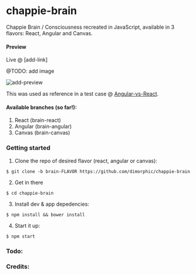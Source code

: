 # chappie-brain
Chappie Brain / Consciousness recreated in JavaScript, available in 3 flavors: React, Angular and Canvas.

#### Preview

Live @ [add-link]

@TODO: add image

![add-preview](https://s3.amazonaws.com/media-p.slid.es/uploads/393970/images/1860592/ftXvsSyRzKXXG.gif)

This was used as reference in a test case @ [Angular-vs-React](http://bit.ly/angular-vs-react).

#### Available branches (so far!):

1. React (brain-react)
2. Angular (brain-angular)
3. Canvas (brain-canvas)

### Getting started

1. Clone the repo of desired flavor (react, angular or canvas):
  
  `$ git clone -b brain-FLAVOR https://github.com/dimorphic/chappie-brain`

2. Get in there

  `$ cd chappie-brain`
  
3. Install dev & app depedencies:

  `$ npm install && bower install`
  
4. Start it up:

  `$ npm start`

### Todo:

### Credits:
